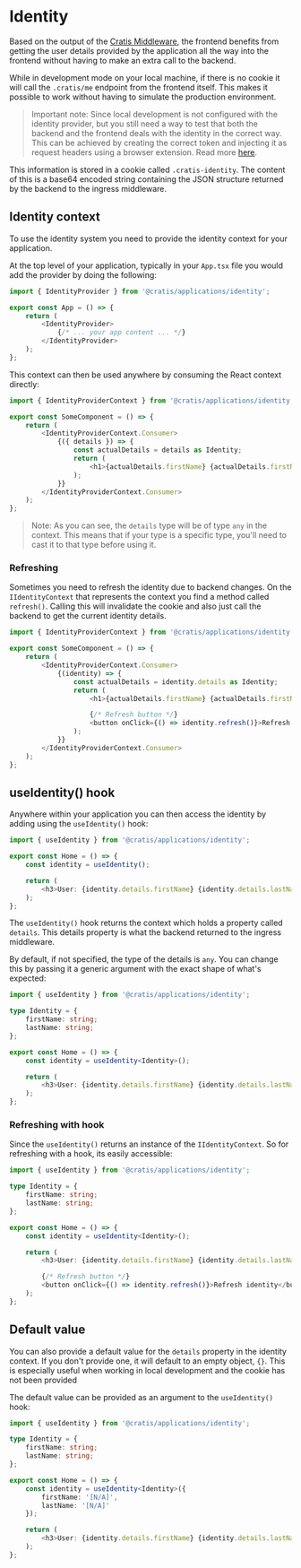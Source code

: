 # Identity

Based on the output of the [Cratis Middleware](https://github.com/cratis/IngressMiddleware), the frontend benefits from
getting the user details provided by the application all the way into the frontend without having to make an extra call to the
backend.

While in development mode on your local machine, if there is no cookie it will call the `.cratis/me` endpoint from the frontend
itself. This makes it possible to work without having to simulate the production environment.

> Important note: Since local development is not configured with the identity provider, but you still need a way to test that both the backend and the frontend
> deals with the identity in the correct way. This can be achieved by creating the correct token and injecting it as request headers using
> a browser extension. Read more [here](../general/generating-principal.md).

This information is stored in a cookie called `.cratis-identity`. The content of this is a base64 encoded string containing the
JSON structure returned by the backend to the ingress middleware.

## Identity context

To use the identity system you need to provide the identity context for your application.

At the top level of your application, typically in your `App.tsx` file you would add the provider by doing the following:

```typescript
import { IdentityProvider } from '@cratis/applications/identity';

export const App = () => {
    return (
        <IdentityProvider>
            {/* ... your app content ... */}
        </IdentityProvider>
    );
};
```

This context can then be used anywhere by consuming the React context directly:

```typescript
import { IdentityProviderContext } from '@cratis/applications/identity';

export const SomeComponent = () => {
    return (
        <IdentityProviderContext.Consumer>
            {({ details }) => {
                const actualDetails = details as Identity;
                return (
                    <h1>{actualDetails.firstName} {actualDetails.firstName}</h1>
                );
            }}
        </IdentityProviderContext.Consumer>
    );
};
```

> Note: As you can see, the `details` type will be of type `any` in the context. This means that if your type is
> a specific type, you'll need to cast it to that type before using it.

### Refreshing

Sometimes you need to refresh the identity due to backend changes. On the `IIdentityContext` that represents
the context you find a method called `refresh()`. Calling this will invalidate the cookie and also just call
the backend to get the current identity details.

```typescript
import { IdentityProviderContext } from '@cratis/applications/identity';

export const SomeComponent = () => {
    return (
        <IdentityProviderContext.Consumer>
            {(identity) => {
                const actualDetails = identity.details as Identity;
                return (
                    <h1>{actualDetails.firstName} {actualDetails.firstName}</h1>

                    {/* Refresh button */}
                    <button onClick={() => identity.refresh()}>Refresh identity</button>
                );
            }}
        </IdentityProviderContext.Consumer>
    );
};
```

## useIdentity() hook

Anywhere within your application you can then access the identity by adding using the `useIdentity()` hook:

```typescript
import { useIdentity } from '@cratis/applications/identity';

export const Home = () => {
    const identity = useIdentity();

    return (
        <h3>User: {identity.details.firstName} {identity.details.lastName}</h3>
    );
};
```

The `useIdentity()` hook returns the context which holds a property called `details`. This details property is what the backend
returned to the ingress middleware.

By default, if not specified, the type of the details is `any`. You can change this by passing it a generic argument with
the exact shape of what's expected:

```typescript
import { useIdentity } from '@cratis/applications/identity';

type Identity = {
    firstName: string;
    lastName: string;
};

export const Home = () => {
    const identity = useIdentity<Identity>();

    return (
        <h3>User: {identity.details.firstName} {identity.details.lastName}</h3>
    );
};
```

### Refreshing with hook

Since the `useIdentity()` returns an instance of the `IIdentityContext`. So for refreshing with a hook, its easily
accessible:

```typescript
import { useIdentity } from '@cratis/applications/identity';

type Identity = {
    firstName: string;
    lastName: string;
};

export const Home = () => {
    const identity = useIdentity<Identity>();

    return (
        <h3>User: {identity.details.firstName} {identity.details.lastName}</h3>

        {/* Refresh button */}
        <button onClick={() => identity.refresh()}>Refresh identity</button>
    );
};
```

## Default value

You can also provide a default value for the `details` property in the identity context.
If you don't provide one, it will default to an empty object, `{}`.
This is especially useful when working in local development and the cookie has not been provided

The default value can be provided as an argument to the `useIdentity()` hook:

```typescript
import { useIdentity } from '@cratis/applications/identity';

type Identity = {
    firstName: string;
    lastName: string;
};

export const Home = () => {
    const identity = useIdentity<Identity>({
        firstName: '[N/A]',
        lastName: '[N/A]'
    });

    return (
        <h3>User: {identity.details.firstName} {identity.details.lastName}</h3>
    );
};
```

